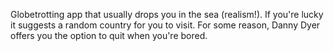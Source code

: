 Globetrotting app that usually drops you in the sea (realism!). If you're lucky it suggests a random country for you to visit. For some reason, Danny Dyer offers you the option to quit when you're bored.

